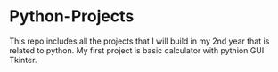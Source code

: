 # Python-Projects
This repo includes all the projects that I will build in my 2nd year that is related to python.
My first project is basic calculator with pythion GUI Tkinter.
